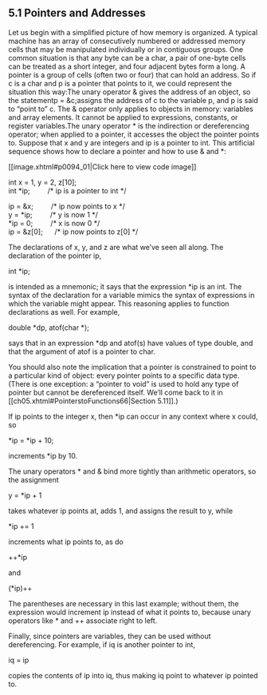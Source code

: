 ## 5.1 Pointers and Addresses

Let us begin with a simplified picture of how memory is organized. A typical machine has an array of consecutively numbered or addressed memory cells that may be manipulated individually or in contiguous groups. One common situation is that any byte can be a char, a pair of one-byte cells can be treated as a short integer, and four adjacent bytes form a long. A pointer is a group of cells (often two or four) that can hold an address. So if c is a char and p is a pointer that points to it, we could represent the situation this way:The unary operator & gives the address of an object, so the statementp = &c;assigns the address of c to the variable p, and p is said to “point to” c. The & operator only applies to objects in memory: variables and array elements. It cannot be applied to expressions, constants, or register variables.The unary operator * is the indirection or dereferencing operator; when applied to a pointer, it accesses the object the pointer points to. Suppose that x and y are integers and ip is a pointer to int. This artificial sequence shows how to declare a pointer and how to use & and *:

[[image.xhtml#p0094_01|Click here to view code image]]

int x = 1, y = 2, z\[10\];  
int \*ip;         /\* ip is a pointer to int \*/  
  
ip = &x;         /\* ip now points to x \*/  
y = \*ip;         /\* y is now 1 \*/  
\*ip = 0;         /\* x is now 0 \*/  
ip = &z\[0\];      /\* ip now points to z\[0\] \*/

The declarations of x, y, and z are what we’ve seen all along. The declaration of the pointer ip,

int \*ip;

is intended as a mnemonic; it says that the expression \*ip is an int. The syntax of the declaration for a variable mimics the syntax of expressions in which the variable might appear. This reasoning applies to function declarations as well. For example,

double \*dp, atof(char \*);

says that in an expression \*dp and atof(s) have values of type double, and that the argument of atof is a pointer to char.

You should also note the implication that a pointer is constrained to point to a particular kind of object: every pointer points to a specific data type. (There is one exception: a “pointer to void” is used to hold any type of pointer but cannot be dereferenced itself. We’ll come back to it in [[ch05.xhtml#PointerstoFunctions66|Section 5.11]].)

If ip points to the integer x, then \*ip can occur in any context where x could, so

\*ip = \*ip + 10;

increments \*ip by 10.

The unary operators \* and & bind more tightly than arithmetic operators, so the assignment

y = \*ip + 1

takes whatever ip points at, adds 1, and assigns the result to y, while

\*ip += 1

increments what ip points to, as do

++\*ip

and

(\*ip)++

The parentheses are necessary in this last example; without them, the expression would increment ip instead of what it points to, because unary operators like \* and ++ associate right to left.

Finally, since pointers are variables, they can be used without dereferencing. For example, if iq is another pointer to int,

iq = ip

copies the contents of ip into iq, thus making iq point to whatever ip pointed to.


